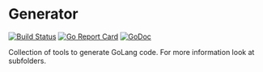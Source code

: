 # Generator

[![Build Status](https://travis-ci.org/apaxa-go/generator.svg?branch=master)](https://travis-ci.org/apaxa-go/generator)
[![Go Report Card](https://goreportcard.com/badge/github.com/apaxa-go/generator)](https://goreportcard.com/report/github.com/apaxa-go/generator)
[![GoDoc](https://godoc.org/github.com/apaxa-go/generator?status.svg)](https://godoc.org/github.com/apaxa-go/generator)

Collection of tools to generate GoLang code. For more information look at subfolders.